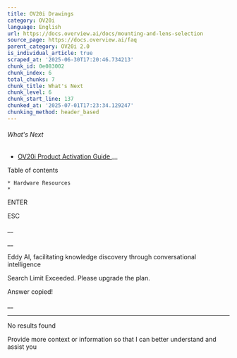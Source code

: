```yaml
---
title: OV20i Drawings
category: OV20i
language: English
url: https://docs.overview.ai/docs/mounting-and-lens-selection
source_page: https://docs.overview.ai/faq
parent_category: OV20i 2.0
is_individual_article: true
scraped_at: '2025-06-30T17:20:46.734213'
chunk_id: 0e083002
chunk_index: 6
total_chunks: 7
chunk_title: What's Next
chunk_level: 6
chunk_start_line: 137
chunked_at: '2025-07-01T17:23:34.129247'
chunking_method: header_based
---
```


###### What's Next

  * [ OV20i Product Activation Guide ](/docs/ov20i-product-activation-guide) __



Table of contents

    * Hardware Resources 
    * 


ENTER

ESC

 __

__

Eddy AI, facilitating knowledge discovery through conversational intelligence

Search Limit Exceeded. Please upgrade the plan.

Answer copied\!

__

__ __

No results found

Provide more context or information so that I can better understand and assist you
